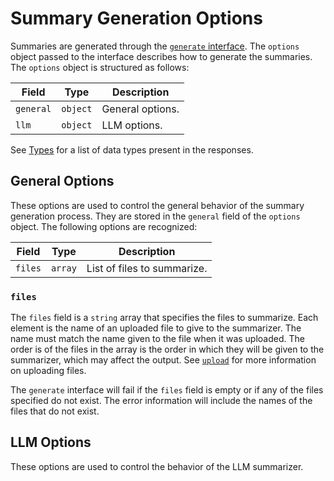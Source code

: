 # Summary Generation Options

Summaries are generated through the [`generate` interface](INTERFACES.md#generate). The `options` object passed to the interface describes how to generate the summaries. The `options` object is structured as follows:

| Field | Type | Description |
| ----- | ---- | ----------- |
| `general` | `object` | General options. |
| `llm` | `object` | LLM options. |

See [Types](TYPES.md) for a list of data types present in the responses.

## General Options

These options are used to control the general behavior of the summary generation process. They are stored in the `general` field of the `options` object. The following options are recognized:

| Field | Type | Description |
| ----- | ---- | ----------- |
| `files` | `array` | List of files to summarize. |

### `files`

The `files` field is a `string` array that specifies the files to summarize. Each element is the name of an uploaded file to give to the summarizer. The name must match the name given to the file when it was uploaded. The order is of the files in the array is the order in which they will be given to the summarizer, which may affect the output. See [`upload`](INTERFACES.md#upload) for more information on uploading files.

The `generate` interface will fail if the `files` field is empty or if any of the files specified do not exist. The error information will include the names of the files that do not exist.

## LLM Options

These options are used to control the behavior of the LLM summarizer.
